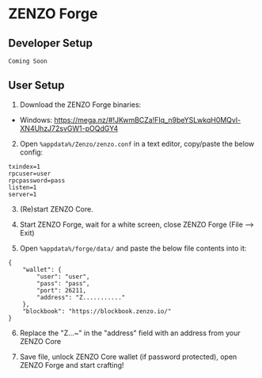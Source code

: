 # ZENZO Forge

## Developer Setup

```Coming Soon```

## User Setup

1. Download the ZENZO Forge binaries:

- Windows: https://mega.nz/#!JKwmBCZa!FIq_n9beYSLwkqH0MQvl-XN4UhzJ72svGW1-pOQdGY4

2. Open `%appdata%/Zenzo/zenzo.conf` in a text editor, copy/paste the below config:

```
txindex=1
rpcuser=user
rpcpassword=pass
listen=1
server=1
```

3. (Re)start ZENZO Core.

4. Start ZENZO Forge, wait for a white screen, close ZENZO Forge (File --> Exit)

5. Open `%appdata%/forge/data/` and paste the below file contents into it:

```
{
    "wallet": {
        "user": "user",
        "pass": "pass",
        "port": 26211,
        "address": "Z..........."
    },
    "blockbook": "https://blockbook.zenzo.io/"
}
```

6. Replace the "Z...~" in the "address" field with an address from your ZENZO Core

7. Save file, unlock ZENZO Core wallet (if password protected), open ZENZO Forge and start crafting!